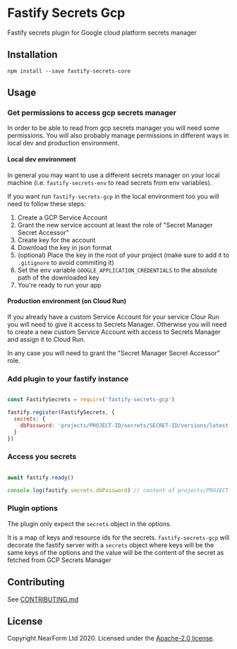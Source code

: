 # Fastify Secrets Gcp

Fastify secrets plugin for Google cloud platform secrets manager

## Installation

```
npm install --save fastify-secrets-core
```

## Usage

### Get permissions to access gcp secrets manager

In order to be able to read from gcp secrets manager you will need some permissions.
You will also probably manage permissions in different ways in local dev and production environment.

#### Local dev environment

In general you may want to use a different secrets manager on your local machine (i.e. `fastify-secrets-env` to read secrets from env variables).

If you want run `fastify-secrets-gcp` in the local environment too you will need to follow these steps:

1. Create a GCP Service Account
2. Grant the new service account at least the role of "Secret Manager Secret Accessor"
3. Create key for the account
4. Download the key in json format
5. (optional) Place the key in the root of your project (make sure to add it to `.gitignore` to avoid commiting it)
6. Set the env variable `GOOGLE_APPLICATION_CREDENTIALS` to the absolute path of the downloaded key
7. You're ready to run your app

#### Production environment (on Cloud Run)

If you already have a custom Service Account for your service Clour Run you will need to give it access to Secrets Manager.
Otherwise you will need to create a new custom Service Account with access to Secrets Manager and assign it to Cloud Run.

In any case you will need to grant the "Secret Manager Secret Accessor" role.

### Add plugin to your fastify instance

```js

const FastifySecrets = require('fastify-secrets-gcp')

fastify.register(FastifySecrets, {
  secrets: {
    dbPassword: 'projects/PROJECT-ID/secrets/SECRET-ID/versions/latest'
  }
})

```

### Access you secrets

```js

await fastify.ready()

console.log(fastify.secrets.dbPassword) // content of projects/PROJECT-ID/secrets/SECRET-ID/versions/latest

```

### Plugin options

The plugin only expect the `secrets` object in the options.

It is a map of keys and resource ids for the secrets. `fastify-secrets-gcp` will decorate the fastify server with a `secrets` object where keys will be the same keys of the options and the value will be the content of the secret as fetched from GCP Secrets Manager

## Contributing

See [CONTRIBUTING.md](./CONTRIBUTING.md)

## License

Copyright NearForm Ltd 2020. Licensed under the [Apache-2.0 license](http://www.apache.org/licenses/LICENSE-2.0).
